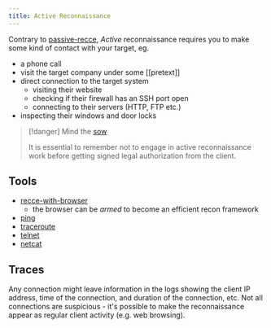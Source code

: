 ```yaml
---
title: Active Reconnaissance
---
```


Contrary to [passive-recce](knowledge/off-sec/pentesting/recce/passive-recce.md), _Active_ reconnaissance requires you to make some kind of contact with your target, eg.

- a phone call
- visit the target company under some [[pretext]]
- direct connection to the target system
  - visiting their website
  - checking if their firewall has an SSH port open
  - connecting to their servers (HTTP, FTP etc.)
- inspecting their windows and door locks

> [!danger] Mind the [sow](knowledge/off-sec/pentesting/sow.md)
>
> It is essential to remember not to engage in active reconnaissance work before getting signed legal authorization from the client.

## Tools

- [recce-with-browser](knowledge/off-sec/pentesting/recce/recce-with-browser.md)
  - the browser can be _armed_ to become an efficient recon framework
- [ping](knowledge/off-sec/tools/ping.md)
- [traceroute](knowledge/off-sec/tools/traceroute.md)
- [telnet](knowledge/off-sec/tools/telnet.md)
- [netcat](knowledge/off-sec/tools/netcat.md)

## Traces

Any connection might leave information in the logs showing the client IP address, time of the connection, and duration of the connection, etc. Not all connections are suspicious - it's possible to make the reconnaissance appear as regular client activity (e.g. web browsing).
